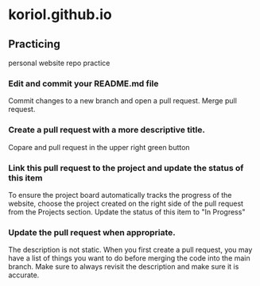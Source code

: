 # koriol.github.io
## Practicing
personal website repo practice

### Edit and commit your README.md file
Commit changes to a new branch and open a pull request. Merge pull request.

### Create a pull request with a more descriptive title.
Copare and pull request in the upper right green button

### Link this pull request to the project and update the status of this item
To ensure the project board automatically tracks the progress of the website, choose the project created on the right side of the pull request from the Projects section. Update the status of this item to "In Progress"

### Update the pull request when appropriate.
The description is not static. When you first create a pull request, you may have a list of things you want to do before merging the code into the main branch. Make sure to always revisit the description and make sure it is accurate. 
